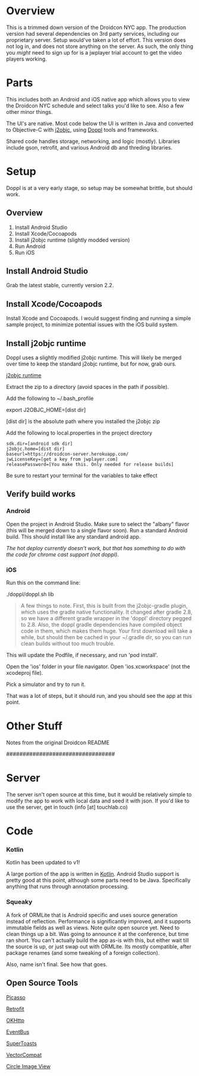 # Overview

This is a trimmed down version of the Droidcon NYC app. The production version had several dependencies on 3rd party services, including our proprietary server. Setup would've taken a lot of effort.
This version does not log in, and does not store anything on the server. As such, the only thing you *might* need to sign up for is a jwplayer trial account to get the video players working.

# Parts

This includes both an Android and iOS native app which allows you to view the Droidcon NYC schedule and select talks you'd like to see. Also a few other minor things.

The UI's are native. Most code below the UI is written in Java and converted to Objective-C with [j2objc](http://j2objc.org/), using [Doppl](http://doppl.co/) tools and frameworks.

Shared code handles storage, networking, and logic (mostly). Libraries include gson, retrofit, and various Android db and threding libraries.

# Setup

Doppl is at a very early stage, so setup may be somewhat brittle, but should work.

## Overview

1. Install Android Studio
2. Install Xcode/Cocoapods
3. Install j2objc runtime (slightly modded version)
4. Run Android
5. Run iOS

## Install Android Studio

Grab the latest stable, currently version 2.2.

## Install Xcode/Cocoapods

Install Xcode and Cocoapods. I would suggest finding and running a simple sample project, to minimize potential issues with the iOS build system.

## Install j2objc runtime

Doppl uses a slightly modified j2objc runtime. This will likely be merged over time to keep the standard j2objc runtime, but for now, grab ours.

[j2objc runtime](http://dopplmaven.s3-website-us-east-1.amazonaws.com/dist.zip)

Extract the zip to a directory (avoid spaces in the path if possible).

Add the following to ~/.bash_profile

export J2OBJC_HOME=[dist dir]

[dist dir] is the absolute path where you installed the j2objc zip

Add the following to local.properties in the project directory

```
sdk.dir=[android sdk dir]
j2objc.home=[dist dir]
baseurl=https://droidcon-server.herokuapp.com/
jwLicenseKey=[get a key from jwplayer.com]
releasePassword=[You make this. Only needed for release builds]
```

Be sure to restart your terminal for the variables to take effect

## Verify build works

### Android

Open the project in Android Studio. Make sure to select the "albany" flavor (this will be merged down to a single flavor soon).
  Run a standard Android build. This should install like any standard android app.

*The hot deploy currently doesn't work, but that has something to do with the code for chrome cast support (not doppl)*.

### iOS

Run this on the command line:

./doppl/doppl.sh lib

> A few things to note. First, this is built from the j2objc-gradle plugin, which uses the gradle native functionality. It changed after gradle 2.8, so we have a different gradle wrapper in the 'doppl' directory pegged to 2.8. Also, the doppl gradle dependencies have compiled object code in them, which makes them huge. Your first download will take a while, but should then be cached in your ~/.gradle dir, so you can run clean builds without too much trouble.

This will update the Podfile, if necessary, and run 'pod install'.

Open the 'ios' folder in your file navigator. Open 'ios.xcworkspace' (not the xcodeproj file).

Pick a simulator and try to run it.

That was a lot of steps, but it should run, and you should see the app at this point.

# Other Stuff

Notes from the original Droidcon README

#################################

# Server

The server isn't open source at this time, but it would be relatively simple to modify the app to
work with local data and seed it with json.  If you'd like to use the server, get in touch (info [at] touchlab.co)

# Code

### Kotlin

Kotlin has been updated to v1!

A large portion of the app is written in [Kotlin](http://kotlinlang.org/).  Android Studio support is pretty good at this point,
although some parts need to be Java.  Specifically anything that runs through annotation processing.

### Squeaky

A fork of ORMLite that is Android specific and uses source generation instead of reflection.  Performance
is significantly improved, and it supports immutable fields as well as views.  Note *quite* open source
yet.  Need to clean things up a bit.  Was going to announce it at the conference, but time ran short.  You can't actually build the app as-is with this, but either wait till the source is up, or just swap out with ORMLite.  Its mostly compatible, after package renames (and some tweaking of a foreign collection).

Also, name isn't final.  See how that goes.

## Open Source Tools

[Picasso](http://square.github.io/picasso/)

[Retrofit](http://square.github.io/retrofit/)

[OKHttp](http://square.github.io/okhttp/)

[EventBus](https://github.com/greenrobot/EventBus)

[SuperToasts](https://github.com/JohnPersano/SuperToasts)

[VectorCompat](https://github.com/wnafee/vector-compat)

[Circle Image View](https://github.com/hdodenhof/CircleImageView)
